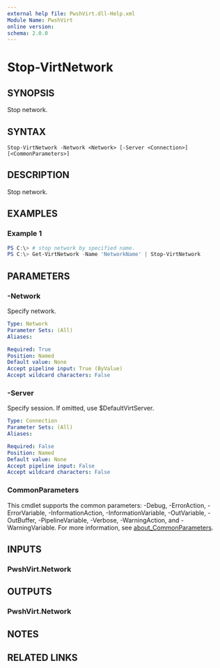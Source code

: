 ```yaml
---
external help file: PwshVirt.dll-Help.xml
Module Name: PwshVirt
online version:
schema: 2.0.0
---
```


# Stop-VirtNetwork

## SYNOPSIS
Stop network.

## SYNTAX

```
Stop-VirtNetwork -Network <Network> [-Server <Connection>] [<CommonParameters>]
```

## DESCRIPTION
Stop network.

## EXAMPLES

### Example 1
```powershell
PS C:\> # stop network by specified name.
PS C:\> Get-VirtNetwork -Name 'NetworkName' | Stop-VirtNetwork
```

## PARAMETERS

### -Network
Specify network.

```yaml
Type: Network
Parameter Sets: (All)
Aliases:

Required: True
Position: Named
Default value: None
Accept pipeline input: True (ByValue)
Accept wildcard characters: False
```

### -Server
Specify session.
If omitted, use $DefaultVirtServer.

```yaml
Type: Connection
Parameter Sets: (All)
Aliases:

Required: False
Position: Named
Default value: None
Accept pipeline input: False
Accept wildcard characters: False
```

### CommonParameters
This cmdlet supports the common parameters: -Debug, -ErrorAction, -ErrorVariable, -InformationAction, -InformationVariable, -OutVariable, -OutBuffer, -PipelineVariable, -Verbose, -WarningAction, and -WarningVariable. For more information, see [about_CommonParameters](http://go.microsoft.com/fwlink/?LinkID=113216).

## INPUTS

### PwshVirt.Network

## OUTPUTS

### PwshVirt.Network

## NOTES

## RELATED LINKS

